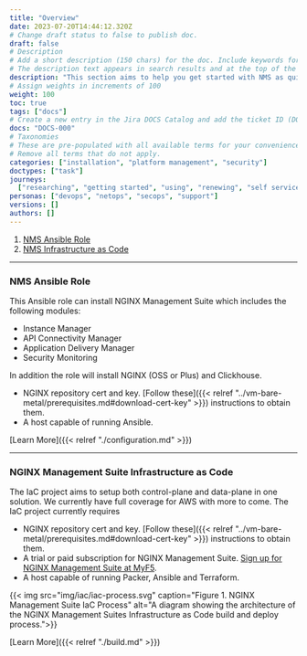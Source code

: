 ```yaml
---
title: "Overview"
date: 2023-07-20T14:44:12.320Z
# Change draft status to false to publish doc.
draft: false
# Description
# Add a short description (150 chars) for the doc. Include keywords for SEO.
# The description text appears in search results and at the top of the doc.
description: "This section aims to help you get started with NMS as quickly as possible. We have created two open source repositories to help the installation process of Bare Metal/Virtual machines."
# Assign weights in increments of 100
weight: 100
toc: true
tags: ["docs"]
# Create a new entry in the Jira DOCS Catalog and add the ticket ID (DOCS-<number>) below
docs: "DOCS-000"
# Taxonomies
# These are pre-populated with all available terms for your convenience.
# Remove all terms that do not apply.
categories: ["installation", "platform management", "security"]
doctypes: ["task"]
journeys:
  ["researching", "getting started", "using", "renewing", "self service"]
personas: ["devops", "netops", "secops", "support"]
versions: []
authors: []
---
```


1. [NMS Ansible Role](https://github.com/nginxinc/ansible-role-nginx-management-suite)
2. [NMS Infrastructure as Code](https://github.com/nginxinc/nginx-management-suite-iac)

---

### NMS Ansible Role

This Ansible role can install NGINX Management Suite which includes the following modules:

- Instance Manager
- API Connectivity Manager
- Application Delivery Manager
- Security Monitoring

In addition the role will install NGINX (OSS or Plus) and Clickhouse.

- NGINX repository cert and key. [Follow these]({{< relref "../vm-bare-metal/prerequisites.md#download-cert-key" >}}) instructions to obtain them.
- A host capable of running Ansible.

[Learn More]({{< relref "./configuration.md" >}})

---

### NGINX Management Suite Infrastructure as Code

The IaC project aims to setup both control-plane and data-plane in one solution. We currently have full coverage for AWS with more to come. The IaC project currently requires

- NGINX repository cert and key. [Follow these]({{< relref "../vm-bare-metal/prerequisites.md#download-cert-key" >}}) instructions to obtain them.
- A trial or paid subscription for NGINX Management Suite. [Sign up for NGINX Management Suite at MyF5](https://account.f5.com/myf5).
- A host capable of running Packer, Ansible and Terraform.

{{< img src="img/iac/iac-process.svg" caption="Figure 1. NGINX Management Suite IaC Process" alt="A diagram showing the architecture of the NGINX Management Suites Infrastructure as Code build and deploy process.">}}

[Learn More]({{< relref "./build.md" >}})
